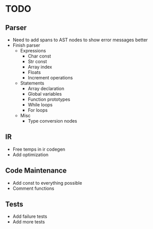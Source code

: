 # TODO

## Parser
- Need to add spans to AST nodes to show error messages better
- Finish parser
    - Expressions
        - Char const
        - Str const
        - Array index
        - Floats
        - Increment operations
    - Statements
        - Array declaration
        - Global variables
        - Function prototypes
        - While loops
        - For loops
    - Misc
        - Type conversion nodes

## IR
- Free temps in ir codegen
- Add optimization

## Code Maintenance
- Add const to everything possible
- Comment functions

## Tests
- Add failure tests
- Add more tests